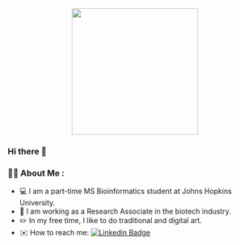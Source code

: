 <div id="header" align="center">
  <img src="https://github.com/yichenwang0/yichenwang0/assets/59595330/a46f5d23-08f8-49b2-a8b7-3a0390dfa250" width="250" />
</div>

### Hi there 👋

### :woman_technologist: About Me :

- :computer: I am a part-time MS Bioinformatics student at Johns Hopkins University.
- 🔭 I am working as a Research Associate in the biotech industry. 
- :pencil2: In my free time, I like to do traditional and digital art.
- :envelope: How to reach me: [![Linkedin Badge](https://img.shields.io/badge/-LinkedIn-blue?style=flat&logo=Linkedin&logoColor=white)](https://www.linkedin.com/in/yichen-wang-aa1b78229/)


